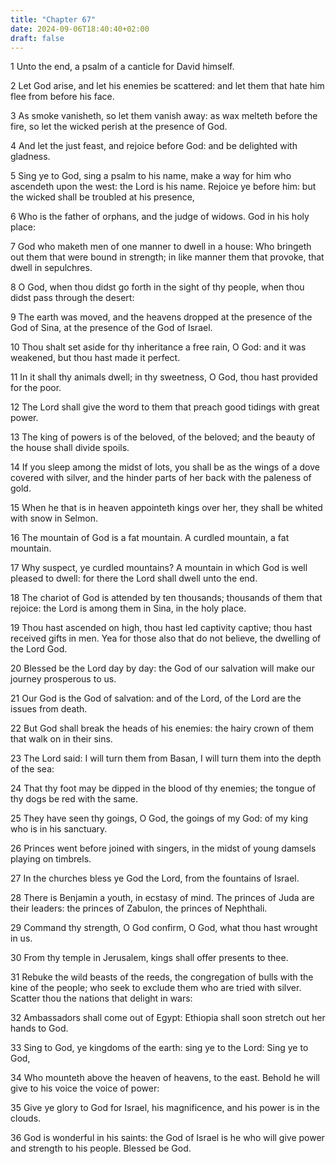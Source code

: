 ```yaml
---
title: "Chapter 67"
date: 2024-09-06T18:40:40+02:00
draft: false
---
```




1 Unto the end, a psalm of a canticle for David himself.

2 Let God arise, and let his enemies be scattered: and let them that hate him flee from before his face.

3 As smoke vanisheth, so let them vanish away: as wax melteth before the fire, so let the wicked perish at the presence of God.

4 And let the just feast, and rejoice before God: and be delighted with gladness.

5 Sing ye to God, sing a psalm to his name, make a way for him who ascendeth upon the west: the Lord is his name. Rejoice ye before him: but the wicked shall be troubled at his presence,

6 Who is the father of orphans, and the judge of widows. God in his holy place:

7 God who maketh men of one manner to dwell in a house: Who bringeth out them that were bound in strength; in like manner them that provoke, that dwell in sepulchres.

8 O God, when thou didst go forth in the sight of thy people, when thou didst pass through the desert:

9 The earth was moved, and the heavens dropped at the presence of the God of Sina, at the presence of the God of Israel.

10 Thou shalt set aside for thy inheritance a free rain, O God: and it was weakened, but thou hast made it perfect.

11 In it shall thy animals dwell; in thy sweetness, O God, thou hast provided for the poor.

12 The Lord shall give the word to them that preach good tidings with great power.

13 The king of powers is of the beloved, of the beloved; and the beauty of the house shall divide spoils.

14 If you sleep among the midst of lots, you shall be as the wings of a dove covered with silver, and the hinder parts of her back with the paleness of gold.

15 When he that is in heaven appointeth kings over her, they shall be whited with snow in Selmon.

16 The mountain of God is a fat mountain. A curdled mountain, a fat mountain.

17 Why suspect, ye curdled mountains? A mountain in which God is well pleased to dwell: for there the Lord shall dwell unto the end.

18 The chariot of God is attended by ten thousands; thousands of them that rejoice: the Lord is among them in Sina, in the holy place.

19 Thou hast ascended on high, thou hast led captivity captive; thou hast received gifts in men. Yea for those also that do not believe, the dwelling of the Lord God.

20 Blessed be the Lord day by day: the God of our salvation will make our journey prosperous to us.

21 Our God is the God of salvation: and of the Lord, of the Lord are the issues from death.

22 But God shall break the heads of his enemies: the hairy crown of them that walk on in their sins.

23 The Lord said: I will turn them from Basan, I will turn them into the depth of the sea:

24 That thy foot may be dipped in the blood of thy enemies; the tongue of thy dogs be red with the same.

25 They have seen thy goings, O God, the goings of my God: of my king who is in his sanctuary.

26 Princes went before joined with singers, in the midst of young damsels playing on timbrels.

27 In the churches bless ye God the Lord, from the fountains of Israel.

28 There is Benjamin a youth, in ecstasy of mind. The princes of Juda are their leaders: the princes of Zabulon, the princes of Nephthali.

29 Command thy strength, O God confirm, O God, what thou hast wrought in us.

30 From thy temple in Jerusalem, kings shall offer presents to thee.

31 Rebuke the wild beasts of the reeds, the congregation of bulls with the kine of the people; who seek to exclude them who are tried with silver. Scatter thou the nations that delight in wars:

32 Ambassadors shall come out of Egypt: Ethiopia shall soon stretch out her hands to God.

33 Sing to God, ye kingdoms of the earth: sing ye to the Lord: Sing ye to God,

34 Who mounteth above the heaven of heavens, to the east. Behold he will give to his voice the voice of power:

35 Give ye glory to God for Israel, his magnificence, and his power is in the clouds.

36 God is wonderful in his saints: the God of Israel is he who will give power and strength to his people. Blessed be God.

